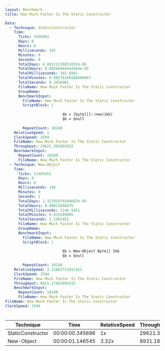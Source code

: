 ```yaml
---
layout: Benchmark
title: How Much Faster Is The Static Constructor

Data: 
  - Technique: StaticConstructor
    Time: 
      Ticks: 3456961
      Days: 0
      Hours: 0
      Milliseconds: 345
      Minutes: 0
      Seconds: 0
      TotalDays: 4.00111226851852e-06
      TotalHours: 9.60266944444444e-05
      TotalMilliseconds: 345.6961
      TotalMinutes: 0.00576160166666667
      TotalSeconds: 0.3456961
      FileName: How Much Faster Is The Static Constructor
      GroupName: 
      BenchmarkInput: 
        FileName: How Much Faster Is The Static Constructor
        ScriptBlock: |
          
                          $b = [byte[]]::new(1kb)
                          $b = $null
                      
        RepeatCount: 10240
    RelativeSpeed: 1
    ClockSpeed: 2594
    FileName: How Much Faster Is The Static Constructor
    Throughput: 29621.392893932
    BenchmarkInput: 
      RepeatCount: 10240
      FileName: How Much Faster Is The Static Constructor
  - Technique: New-Object
    Time: 
      Ticks: 11465451
      Days: 0
      Hours: 0
      Milliseconds: 146
      Minutes: 0
      Seconds: 1
      TotalDays: 1.32701979166667e-05
      TotalHours: 0.00031848475
      TotalMilliseconds: 1146.5451
      TotalMinutes: 0.019109085
      TotalSeconds: 1.1465451
      FileName: How Much Faster Is The Static Constructor
      GroupName: 
      BenchmarkInput: 
        FileName: How Much Faster Is The Static Constructor
        ScriptBlock: |
          
                          $b = New-Object Byte[] 1kb
                          $b = $null
                      
        RepeatCount: 10240
    RelativeSpeed: 3.31662723415161
    ClockSpeed: 2594
    FileName: How Much Faster Is The Static Constructor
    Throughput: 8931.17941893433
    BenchmarkInput: 
      RepeatCount: 10240
      FileName: How Much Faster Is The Static Constructor
FileName: How Much Faster Is The Static Constructor
ClockSpeed: 2594
---
```



### 


|Technique        |Time           |RelativeSpeed|Throughput|
|-----------------|---------------|-------------|----------|
|StaticConstructor|00:00:00.345696|1x           |29621.39/s|
|New-Object       |00:00:01.146545|3.32x        |8931.18/s |
